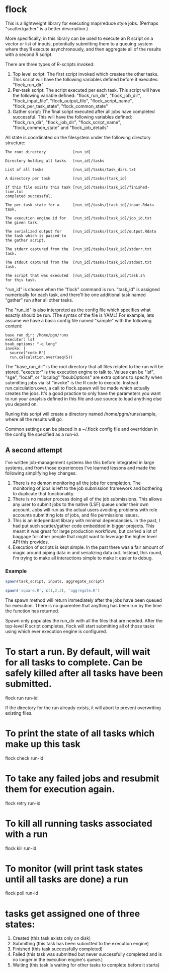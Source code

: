 # flock

This is a lightweight library for executing map/reduce style jobs.  (Perhaps "scatter/gather" is a better description.)

More specifically, in this library can be used to execute an R script on a vector or list of inputs, potentially submitting them to a queuing system where they'll execute asynchronously, and then 
aggregate all of the results with a second R script.

There are three types of R-scripts invoked:

1. Top level script: The first script invoked which creates the other tasks.   This script will have the following variables defined before it executes: "flock_run_dir"
2. Per-task script: The script executed per each task.  This script will have the following variable defined: "flock_run_dir", "flock_job_dir", "flock_input_file", 
"flock_output_file", "flock_script_name", "flock_per_task_state", "flock_common_state"
3. Gather script: The final script executed after all jobs have completed successful.  This will have the following variables defined: "flock_run_dir", "flock_job_dir", 
"flock_script_name", "flock_common_state" and "flock_job_details"

All state is coordinated on the filesystem under the following directory structure:

```
The root directory            [run_id]

Directory holding all tasks   [run_id]/tasks

List of all tasks             [run_id]/tasks/task_dirs.txt

A directory per task          [run_id]/tasks/[task_id]

If this file exists this task [run_id]/tasks/[task_id]/finished-time.txt 
completed successful.

The per-task state for a      [run_id]/tasks/[task_id]/input.Rdata       
task.

The execution engine id for   [run_id]/tasks/[task_id]/job_id.txt        
the given task.

The serialized output for     [run_id]/tasks/[task_id]/output.Rdata      
the task which is passed to
the gather script.

The stderr captured from the  [run_id]/tasks/[task_id]/stderr.txt        
task.

The stdout captured from the  [run_id]/tasks/[task_id]/stdout.txt  
task.

The script that was executed  [run_id]/tasks/[task_id]/task.sh
for this task.
```

"run_id" is chosen when the "flock" command is run.  "task_id" is assigned numerically for each task, and there'll be one additional task named "gather" run after all other tasks.

The "run_id" is also interpreted as the config file which specifies what exactly should be run.  (The syntax of the file is YAML)  For example, lets 
assume we have a basic config file named "sample" with the following content:
```
base_run_dir: /home/pgm/runs
executor: lsf
bsub_options: "-q long"
invoke: |
  source("code.R")
  run.calculation.over(seq(5))
```

The "base_run_dir" is the root directory that all files related to the run will be stored.
"executor" is the execution engine to talk to.  Values can be "lsf", "sge", "local", or "localbg"
"bsubOptions" are extra options to specify when submitting jobs via lsf
"invoke" is the R code to execute.  Instead run.calculation.over, a call to flock.spawn will be made which actually creates the jobs.  It's a good practice to only have the parameters you want to run your anaylsis defined in this file and use source to load anything else you depend on.

Runing this script will create a directory named /home/pgm/runs/sample, where all the results will go.

Common settings can be placed in a ~/.flock config file and overridden in the config file specified as a run-id.

## A second attempt

I've written job-management systems like this before integrated in large systems, and from those experiences I've learned lessons and made the following simplifying key changes:

1. There is no demon monitoring all the jobs for completion.   The monitoring of jobs is left to the job submission framework and bothering to duplicate that functionality.
2. There is no master process doing all of the job submissions.  This allows any user to submit jobs to the native (LSF) queue under their own account.  Jobs will run as the actual users avoiding problems with role accounts submitting lots of jobs, and file permissions issues.
3. This is an independant library with minimal dependancies.  In the past, I had put such scatter/gather code embedded in bigger projects.  This meant it was great for large production workflows, but carried a lot of baggage for other people that might want to leverage the higher level API this provides.
4. Execution of scripts is kept simple.   In the past there was a fair amount of magic around piping data in and serializing data out.  Instead, this round, I'm trying to make all interactions simple to make it easier to debug.

### Example

```R
spawn(task_script, inputs, aggregate_script)
```

```R
spawn('square.R', c(1,2,3), 'aggregate.R')
```

The spawn method will return immediately after the jobs have been queued for execution.  There is no guarentee that anything has been run by the time the function has returned.

Spawn only populates the run_dir with all the files that are needed.  After the top-level R script completes, flock will start submitting all of those tasks using which ever
execution engine is configured.

# To start a run.  By default, will wait for all tasks to complete.  Can be safely killed after all tasks have been submitted.
flock run run-id

If the directory for the run already exists, it will abort to prevent overwriting existing files.

# To print the state of all tasks which make up this task
flock check run-id

# To take any failed jobs and resubmit them for execution again.
flock retry run-id

# To kill all running tasks associated with a run
flock kill run-id

# To monitor (will print task states until all tasks are done) a run
flock poll run-id

# tasks get assigned one of three states: 
1. Created (this task exists only on disk)
2. Submitting (this task has been submitted to the execution engine)
3. Finished (this task successfully completed)
4. Failed (this task was submitted but never successfully completed and is no longer in the execution engine's queue.)
5. Waiting (this task is waiting for other tasks to complete before it starts)

